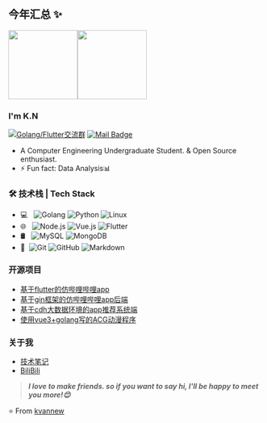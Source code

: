 

## 今年汇总 ✨

<img align="" height="137px" src="https://github-readme-stats.vercel.app/api?username=kvannew&hide_title=true&hide_border=true&show_icons=true&include_all_commits=true&line_height=21&bg_color=0,EC6C6C,FFD479,FFFC79,73FA79&theme=graywhite&locale=cn" /><img align="" height="137px" src="https://github-readme-stats.vercel.app/api/top-langs/?username=kvannew&hide_title=true&hide_border=true&layout=compact&bg_color=0,73FA79,73FDFF,D783FF&theme=graywhite&locale=cn" />

### I'm K.N
[![Golang/Flutter交流群](https://img.shields.io/badge/Golang/Flutter交流QQ群-829704922-red.svg "Golang/Flutter交流群")](https://jq.qq.com/?_wv=1027&k=3y4x4hMk)
[![Mail Badge](https://img.shields.io/badge/-kvannew@gmail.com-c14438?style=flat&logo=Gmail&logoColor=white&link=mailto:kvannew@gmail.com)](mailto:kvannew@gmail.com)
- A Computer Engineering Undergraduate Student. & Open Source enthusiast.
- ⚡ Fun fact: Data Analysis📊

### 🛠 技术栈 | Tech Stack

- 💻 &#160; ![Golang](https://img.shields.io/badge/-Golang-333333?style=flat&logo=go)
![Python](https://img.shields.io/badge/-Python-333333?style=flat&logo=Python)
![Linux](https://img.shields.io/badge/-Linux-333333?style=flat&logo=Linux&logoColor=FCC624)
- 🌐 &#160; ![Node.js](https://img.shields.io/badge/-Node.js-333333?style=flat&logo=node.js)
![Vue.js](https://img.shields.io/badge/-VueJS-333333?style=flat&logo=Vue.js)
![Flutter](https://img.shields.io/badge/-Flutter-333333?style=flat&logo=Flutter)
- 🛢 &#160; ![MySQL](https://img.shields.io/badge/-MySQL-333333?style=flat&logo=mysql)
![MongoDB](https://img.shields.io/badge/-MongoDB-333333?style=flat&logo=mongodb)
- 🔧 &#160;![Git](https://img.shields.io/badge/-Git-333333?style=flat&logo=git)
![GitHub](https://img.shields.io/badge/-GitHub-333333?style=flat&logo=github)
![Markdown](https://img.shields.io/badge/-Markdown-333333?style=flat&logo=markdown)

### 开源项目
- [基于flutter的仿哔哩哔哩app](https://github.com/kvannew/Getx-PinkApp)
- [基于gin框架的仿哔哩哔哩app后端](https://github.com/kvannew/Gin-PinkApp)
- [基于cdh大数据环境的app推荐系统端](https://github.com/kvannew/Recommend-PinkApp)
- [使用vue3+golang写的ACG动漫程序](https://github.com/kvannew/pinkmoe)

### 关于我
- [技术笔记](https://kvannew.com/)
- [BiliBili](https://space.bilibili.com/27861636)

> ***I love to make friends. so if you want to say hi, I'll be happy to meet you more!😊***

⭐️ From [kvannew](https://github.com/kvannew)
